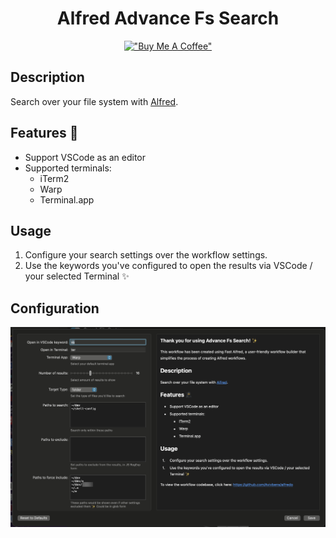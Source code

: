 <div align="center">

# Alfred Advance Fs Search

[!["Buy Me A Coffee"](https://www.buymeacoffee.com/assets/img/custom_images/orange_img.png)](https://www.buymeacoffee.com/kcao7snkgx)

</div>

## Description

Search over your file system with [Alfred](https://www.alfredapp.com/).

## Features 🥷

- Support VSCode as an editor
- Supported terminals:
  - iTerm2
  - Warp
  - Terminal.app

## Usage

1. Configure your search settings over the workflow settings.
1. Use the keywords you've configured to open the results via VSCode / your selected Terminal ✨

## Configuration

![Configuration](https://raw.githubusercontent.com/avivbens/alfredo/HEAD/demo/advance-fs-search/settings.png)
